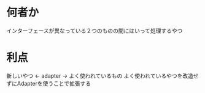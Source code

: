 # 何者か
インターフェースが異なっている２つのものの間にはいって処理するやつ
# 利点
新しいやつ <- adapter -> よく使われているもの
よく使われているやつを改造せずにAdapterを使うことで拡張する
